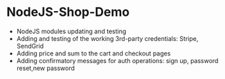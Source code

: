 # NodeJS-Shop-Demo

- NodeJS modules updating and testing
- Adding and testing of the working 3rd-party credentials: Stripe, SendGrid
- Adding price and sum to the cart and checkout pages
- Adding confirmatory messages for auth operations: sign up, password reset,new password   